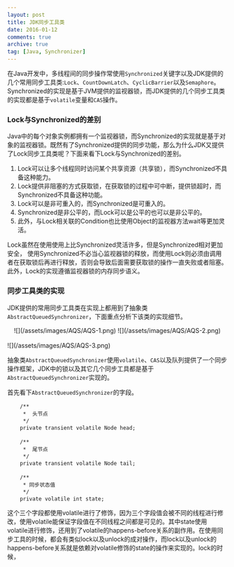 ```yaml
---
layout: post
title: JDK同步工具类
date: 2016-01-12
comments: true
archive: true
tag: [Java, Synchronizer]
---
```


在Java开发中，多线程间的同步操作常使用```Synchronized```关键字以及JDK提供的几个常用同步工具类:```Lock```、```CountDownLatch```、```CyclicBarrier```以及```Semaphore```。Synchronized的实现是基于JVM提供的监视器锁，而JDK提供的几个同步工具类的实现都是基于```volatile```变量和```CAS```操作。

### Lock与Synchronized的差别
Java中的每个对象实例都拥有一个监视器锁，而Synchronized的实现就是基于对象的监视器锁。既然有了Synchronized提供的同步功能，那么为什么JDK又提供了Lock同步工具类呢？下面来看下Lock与Synchronized的差别。

1. Lock可以让多个线程同时访问某个共享资源（共享锁），而Synchronized不具备这种能力。
2. Lock提供非阻塞的方式获取锁，在获取锁的过程中可中断，提供锁超时，而Synchronized不具备这种功能。
3. Lock可以是非可重入的，而Synchronized是可重入的。
4. Synchronized是非公平的，而Lock可以是公平的也可以是非公平的。
5. 此外，与Lock相关联的Condition也比使用Object的监视器方法wait等更加灵活。

Lock虽然在使用使用上比Synchronized灵活许多，但是Synchronized相对更加安全，
使用Synchronized不必当心监视器锁的释放，而使用Lock则必须由调用者在获取锁后再进行释放，否则会导致后面需要获取锁的操作一直失败或者阻塞。此外，Lock的实现遵循监视器锁的内存同步语义。

### 同步工具类的实现
JDK提供的常用同步工具类在实现上都用到了抽象类```AbstractQueuedSynchronizer```，下面重点分析下该类的实现细节。<br/>
<center>
![](/assets/images/AQS/AQS-1.png) ![](/assets/images/AQS/AQS-2.png)
</center>
<br/>
![](/assets/images/AQS/AQS-3.png)

抽象类```AbstractQueuedSynchronizer```使用```volatile```、```CAS```以及队列提供了一个同步操作框架，JDK中的锁以及其它几个同步工具都是基于```AbstractQueuedSynchronizer```实现的。 <br/>

首先看下```AbstractQueuedSynchronizer```的字段。

```
 	/**
     *	头节点
     */
    private transient volatile Node head;

    /**
	 *	尾节点
     */
    private transient volatile Node tail;

    /**
     * 同步状态值
     */
    private volatile int state;
```

这个三个字段都使用volatile进行了修饰，因为三个字段值会被不同的线程进行修改，使用volatile能保证字段值在不同线程之间都是可见的。其中state使用volatile进行修饰，还用到了volatile的happens-before关系的副作用。在使用同步工具的时候，都会有类似lock以及unlock的成对操作，而lock以及unlock的happens-before关系就是依赖对volatile修饰的state的操作来实现的。lock的时候，



